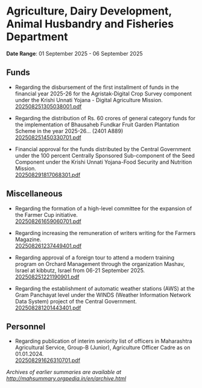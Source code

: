 # Agriculture, Dairy Development, Animal Husbandry and Fisheries Department

**Date Range**: 01 September 2025 - 06 September 2025


## Funds
- Regarding the disbursement of the first installment of funds in the financial year 2025-26 for the Agristak-Digital Crop Survey component under the Krishi Unnati Yojana - Digital Agriculture Mission.\
  [202508251305038001.pdf](https://gr.maharashtra.gov.in/Site/Upload/Government%20Resolutions/English/202508251305038001.pdf)

- Regarding the distribution of Rs. 60 crores of general category funds for the implementation of Bhausaheb Fundkar Fruit Garden Plantation Scheme in the year 2025-26... (2401 A889)\
  [202508251450330701.pdf](https://gr.maharashtra.gov.in/Site/Upload/Government%20Resolutions/English/202508251450330701.pdf)

- Financial approval for the funds distributed by the Central Government under the 100 percent Centrally Sponsored Sub-component of the Seed Component under the Krishi Unnati Yojana-Food Security and Nutrition Mission.\
  [202508291817068301.pdf](https://gr.maharashtra.gov.in/Site/Upload/Government%20Resolutions/English/202508291817068301.pdf)

## Miscellaneous
- Regarding the formation of a high-level committee for the expansion of the Farmer Cup initiative.\
  [202508261659060701.pdf](https://gr.maharashtra.gov.in/Site/Upload/Government%20Resolutions/English/202508261659060701.pdf)

- Regarding increasing the remuneration of writers writing for the Farmers Magazine.\
  [202508261237449401.pdf](https://gr.maharashtra.gov.in/Site/Upload/Government%20Resolutions/English/202508261237449401.pdf)

- Regarding approval of a foreign tour to attend a modern training program on Orchard Management through the organization Mashav, Israel at kibbutz, Israel from 06-21 September 2025.\
  [202508251221190901.pdf](https://gr.maharashtra.gov.in/Site/Upload/Government%20Resolutions/English/202508251221190901.pdf)

- Regarding the establishment of automatic weather stations (AWS) at the Gram Panchayat level under the WINDS (Weather Information Network Data System) project of the Central Government.\
  [202508281201443401.pdf](https://gr.maharashtra.gov.in/Site/Upload/Government%20Resolutions/English/202508281201443401.pdf)

## Personnel
- Regarding publication of interim seniority list of officers in Maharashtra Agricultural Service, Group-B (Junior), Agriculture Officer Cadre as on 01.01.2024.\
  [202508291626310701.pdf](https://gr.maharashtra.gov.in/Site/Upload/Government%20Resolutions/English/202508291626310701.pdf)


*Archives of earlier summaries are available at http://mahsummary.orgpedia.in/en/archive.html*